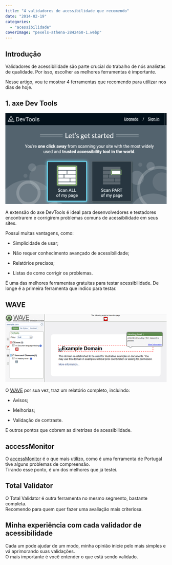 ```yaml
---
title: "4 validadores de acessibilidade que recomendo"
date: "2014-02-19"
categories: 
  - "acessibilidade"
coverImage: "pexels-athena-2842460-1.webp"
---
```


## Introdução

Validadores de acessibilidade são parte crucial do trabalho de nós analistas de qualidade. Por isso, escolher as melhores ferramentas é importante.

Nesse artigo, vou te mostrar 4 ferramentas que recomendo para utilizar nos dias de hoje.

## 1\. axe Dev Tools

![Print do axe dev tools](images/devtools-1024x576.png)

A extensão do axe DevTools é ideal para desenvolvedores e testadores encontrarem e corrigirem problemas comuns de acessibilidade em seus sites.

Possui muitas vantagens, como:

- Simplicidade de usar;

- Não requer conhecimento avançado de acessibilidade;

- Relatórios precisos;

- Listas de como corrigir os problemas.

É uma das melhores ferramentas gratuitas para testar acessibilidade. De longe é a primeira ferramenta que indico para testar.

## WAVE

![](images/wave.png)

O [WAVE](http://wave.webaim.org/) por sua vez, traz um relatório completo, incluindo:

- Avisos;

- Melhorias;

- Validação de contraste.

E outros pontos que cobrem as diretrizes de acessibilidade.

## accessMonitor

O [accessMonitor](https://accessmonitor.acessibilidade.gov.pt/) é o que mais utilizo, como é uma ferramenta de Portugal tive alguns problemas de compreensão.  
Tirando esse ponto, é um dos melhores que já testei.

## Total Validator

O Total Validator é outra ferramenta no mesmo segmento, bastante completa.  
Recomendo para quem quer fazer uma avaliação mais criteriosa.

## Minha experiência com cada validador de acessibilidade

Cada um pode ajudar de um modo, minha opinião inicie pelo mais simples e vá aprimorando suas validações.  
O mais importante é você entender o que está sendo validado.
